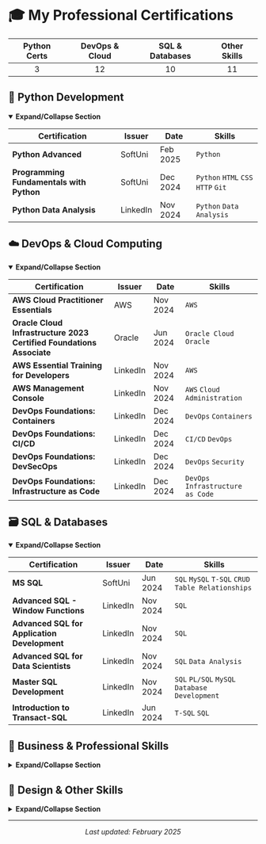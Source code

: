 # 🎓 My Professional Certifications

<div align="center">

| Python Certs | DevOps & Cloud | SQL & Databases | Other Skills |
|:------------:|:--------------:|:--------------:|:------------:|
|      3       |       12       |       10       |      11      |

</div>

## 🐍 Python Development

<details open>
<summary><b>Expand/Collapse Section</b></summary>

| Certification | Issuer | Date | Skills |
|--------------|--------|------|--------|
| **Python Advanced** | SoftUni | Feb 2025 | `Python` |
| **Programming Fundamentals with Python** | SoftUni | Dec 2024 | `Python` `HTML` `CSS` `HTTP` `Git` |
| **Python Data Analysis** | LinkedIn | Nov 2024 | `Python` `Data Analysis` |

</details>

## ☁️ DevOps & Cloud Computing

<details open>
<summary><b>Expand/Collapse Section</b></summary>

| Certification | Issuer | Date | Skills |
|--------------|--------|------|--------|
| **AWS Cloud Practitioner Essentials** | AWS | Nov 2024 | `AWS` |
| **Oracle Cloud Infrastructure 2023 Certified Foundations Associate** | Oracle | Jun 2024 | `Oracle Cloud` `Oracle` |
| **AWS Essential Training for Developers** | LinkedIn | Nov 2024 | `AWS` |
| **AWS Management Console** | LinkedIn | Nov 2024 | `AWS` `Cloud Administration` |
| **DevOps Foundations: Containers** | LinkedIn | Dec 2024 | `DevOps` `Containers` |
| **DevOps Foundations: CI/CD** | LinkedIn | Dec 2024 | `CI/CD` `DevOps` |
| **DevOps Foundations: DevSecOps** | LinkedIn | Dec 2024 | `DevOps` `Security` |
| **DevOps Foundations: Infrastructure as Code** | LinkedIn | Dec 2024 | `DevOps` `Infrastructure as Code` |

</details>

## 🗃️ SQL & Databases

<details open>
<summary><b>Expand/Collapse Section</b></summary>

| Certification | Issuer | Date | Skills |
|--------------|--------|------|--------|
| **MS SQL** | SoftUni | Jun 2024 | `SQL` `MySQL` `T-SQL` `CRUD` `Table Relationships` |
| **Advanced SQL - Window Functions** | LinkedIn | Nov 2024 | `SQL` |
| **Advanced SQL for Application Development** | LinkedIn | Nov 2024 | `SQL` |
| **Advanced SQL for Data Scientists** | LinkedIn | Nov 2024 | `SQL` `Data Analysis` |
| **Master SQL Development** | LinkedIn | Nov 2024 | `SQL` `PL/SQL` `MySQL` `Database Development` |
| **Introduction to Transact-SQL** | LinkedIn | Jun 2024 | `T-SQL` `SQL` |

</details>

## 💼 Business & Professional Skills

<details>
<summary><b>Expand/Collapse Section</b></summary>

| Certification | Issuer | Date | Skills |
|--------------|--------|------|--------|
| **Communicating with Confidence** | LinkedIn | Dec 2024 | `Communication` |
| **Building Business Relationships** | LinkedIn | N/A | `Business Communication` |
| **Freelancing Fundamentals** | Campster | May 2021 | `Freelancing` `Business` |
| **Excel Essential Training** | LinkedIn | Mar 2022 | `Microsoft Excel` |
| **Creating LinkedIn Newsletters** | LinkedIn | Mar 2022 | `Content Creation` `LinkedIn` |

</details>

## 🎨 Design & Other Skills

<details>
<summary><b>Expand/Collapse Section</b></summary>

| Certification | Issuer | Date | Skills |
|--------------|--------|------|--------|
| **Design Basics** | SoftUni Creative | Sep 2022 | `Graphic Design` |
| **Social Media Foundations** | Zumba | Mar 2022 | `Social Media Marketing` |
| **Learning PLC Ladder Logic: The Basics** | LinkedIn | Apr 2024 | `PLC Ladder Logic` |
| **Making Sense of Supplements** | Coursera | Sep 2023 | `Nutrition` `Supplements` |
| **Plant-Based Diets** | Coursera | Sep 2023 | `Nutrition` `Health` |

</details>

---

<div align="center">
<i>Last updated: February 2025</i>
</div>
